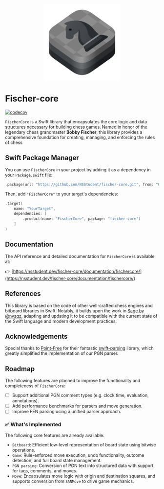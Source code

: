 <div align="center">
    <img src="Fischer-core.png" alt="FischerCore Logo" height="250" />
</div>

# Fischer-core

[![codecov](https://codecov.io/gh/NSStudent/fischer-core/branch/develop/graph/badge.svg?token=XHQP3Y1EHD)](https://codecov.io/gh/NSStudent/fischer-core)

`FischerCore` is a Swift library that encapsulates the core logic and data structures necessary for building chess games.
Named in honor of the legendary chess grandmaster **Bobby Fischer**, this library provides a comprehensive foundation for creating, managing, and enforcing the rules of chess

## Swift Package Manager

You can use `FischerCore` in your project by adding it as a dependency in your `Package.swift` file:

```swift
.package(url: "https://github.com/NSStudent/fischer-core.git", from: "0.1.0")
```

Then, add `"FischerCore"` to your target's dependencies:

```swift
.target(
    name: "YourTarget",
    dependencies: [
        .product(name: "FischerCore", package: "fischer-core")
    ]
)
```

## Documentation

The API reference and detailed documentation for `FischerCore` is available at:

👉 [https://nsstudent.dev/fischer-core/documentation/fischercore/](https://nsstudent.dev/fischer-core/documentation/fischercore/)

## References

This library is based on the code of other well-crafted chess engines and bitboard libraries in Swift. Notably, it builds upon the work in [Sage by @nvzqz](https://github.com/nvzqz/Sage/tree/develop), adapting and updating it to be compatible with the current state of the Swift language and modern development practices.

## Acknowledgements

Special thanks to [Point-Free](https://www.pointfree.co/) for their fantastic [swift-parsing](https://github.com/pointfreeco/swift-parsing) library, which greatly simplified the implementation of our PGN parser.

## Roadmap

The following features are planned to improve the functionality and completeness of `FischerCore`:

- [ ] Support additional PGN comment types (e.g. clock time, evaluation, annotations).
- [ ] Add performance benchmarks for parsers and move generation.
- [ ] Improve FEN parsing using a unified parser approach.

### ✅ What's Implemented

The following core features are already available:

- `Bitboard`: Efficient low-level representation of board state using bitwise operations.
- `Game`: Rule-enforced move execution, undo functionality, outcome detection, and full board state management.
- `PGN parsing`: Conversion of PGN text into structured data with support for tags, comments, and moves.
- `Move`: Encapsulates move logic with origin and destination squares, and supports conversion from `SANMove` to drive game mechanics.